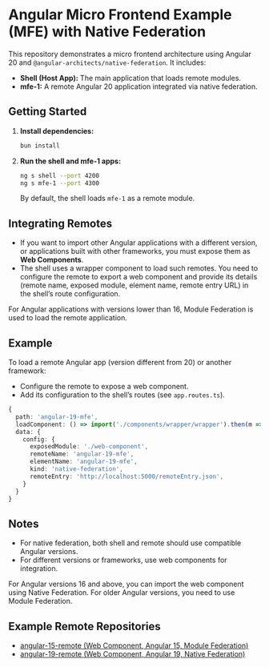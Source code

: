 # Angular Micro Frontend Example (MFE) with Native Federation

This repository demonstrates a micro frontend architecture using Angular 20 and `@angular-architects/native-federation`. It includes:

- **Shell (Host App):** The main application that loads remote modules.
- **mfe-1:** A remote Angular 20 application integrated via native federation.

## Getting Started

1. **Install dependencies:**
   ```bash
   bun install
   ```

2. **Run the shell and mfe-1 apps:**
   ```bash
   ng s shell --port 4200
   ng s mfe-1 --port 4300
   ```
   By default, the shell loads `mfe-1` as a remote module.

## Integrating Remotes

- If you want to import other Angular applications with a different version, or applications built with other frameworks, you must expose them as **Web Components**.
- The shell uses a wrapper component to load such remotes. You need to configure the remote to export a web component and provide its details (remote name, exposed module, element name, remote entry URL) in the shell’s route configuration.

For Angular applications with versions lower than 16, Module Federation is used to load the remote application.

## Example

To load a remote Angular app (version different from 20) or another framework:
- Configure the remote to expose a web component.
- Add its configuration to the shell’s routes (see `app.routes.ts`).

```typescript
{
  path: 'angular-19-mfe',
  loadComponent: () => import('./components/wrapper/wrapper').then(m => m.Wrapper),
  data: {
    config: {
      exposedModule: './web-component',
      remoteName: 'angular-19-mfe',
      elementName: 'angular-19-mfe',
      kind: 'native-federation',
      remoteEntry: 'http://localhost:5000/remoteEntry.json',
    }
  }
}
```

## Notes


- For native federation, both shell and remote should use compatible Angular versions.
- For different versions or frameworks, use web components for integration.

For Angular versions 16 and above, you can import the web component using Native Federation. For older Angular versions, you need to use Module Federation.

## Example Remote Repositories

- [angular-15-remote (Web Component, Angular 15, Module Federation)](https://github.com/araujomartin/angular-15-remote)
- [angular-19-remote (Web Component, Angular 19, Native Federation)](https://github.com/araujomartin/angular-19-remote)
